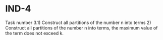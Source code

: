 # IND-4
Task number 3.1) Construct all partitions of the number n into terms 2) Construct all partitions of the number n into terms, the maximum value of the term does not exceed k.
